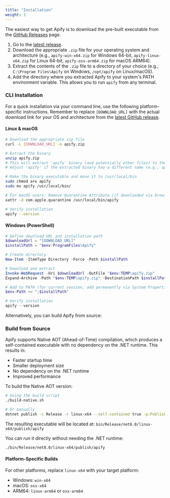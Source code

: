 ```yaml
---
title: "Installation"
weight: 1
---
```


The easiest way to get Apify is to download the pre-built executable from the [GitHub Releases](https://github.com/nahid/apify/releases) page.

1.  Go to the [latest release](https://github.com/nahid/apify/releases/latest).
2.  Download the appropriate `.zip` file for your operating system and architecture (e.g., `apify-win-x64.zip` for Windows 64-bit, `apify-linux-x64.zip` for Linux 64-bit, `apify-osx-arm64.zip` for macOS ARM64).
3.  Extract the contents of the `.zip` file to a directory of your choice (e.g., `C:\Program Files\Apify` on Windows, `/opt/apify` on Linux/macOS).
4.  Add the directory where you extracted Apify to your system's PATH environment variable. This allows you to run `apify` from any terminal.

### CLI Installation

For a quick installation via your command line, use the following platform-specific instructions. Remember to replace `[DOWNLOAD_URL]` with the actual download link for your OS and architecture from the [latest GitHub release](https://github.com/nahid/apify/releases/latest).

#### Linux & macOS

```bash
# Download the appropriate zip file
curl -L [DOWNLOAD_URL] -o apify.zip

# Extract the binary
unzip apify.zip
# This will extract 'apify' binary (and potentially other files) to the current directory.
# Adjust 'apify' if the extracted binary has a different name (e.g., apify-linux-x64)

# Make the binary executable and move it to /usr/local/bin
sudo chmod a+x apify
sudo mv apify /usr/local/bin/

# For macOS users: Remove Quarantine Attribute (if downloaded via browser)
xattr -d com.apple.quarantine /usr/local/bin/apify

# Verify installation
apify --version
```

#### Windows (PowerShell)

```powershell
# Define download URL and installation path
$downloadUrl = "[DOWNLOAD_URL]"
$installPath = "$env:ProgramFiles\Apify"

# Create directory
New-Item -ItemType Directory -Force -Path $installPath

# Download and extract
Invoke-WebRequest -Uri $downloadUrl -OutFile "$env:TEMP\apify.zip"
Expand-Archive -Path "$env:TEMP\apify.zip" -DestinationPath $installPath -Force

# Add to PATH (for current session, add permanently via System Properties for persistence)
$env:Path += ";$installPath"

# Verify installation
apify --version
```

Alternatively, you can build Apify from source:

### Build from Source

Apify supports Native AOT (Ahead-of-Time) compilation, which produces a self-contained executable with no dependency on the .NET runtime. This results in:

- Faster startup time
- Smaller deployment size
- No dependency on the .NET runtime
- Improved performance

To build the Native AOT version:

```bash
# Using the build script
./build-native.sh

# Or manually
dotnet publish -c Release -r linux-x64 --self-contained true -p:PublishAot=true
```

The resulting executable will be located at:
`bin/Release/net8.0/linux-x64/publish/apify`

You can run it directly without needing the .NET runtime:

```bash
./bin/Release/net8.0/linux-x64/publish/apify
```

#### Platform-Specific Builds

For other platforms, replace `linux-x64` with your target platform:

- Windows: `win-x64`
- macOS: `osx-x64`
- ARM64: `linux-arm64` or `osx-arm64`
